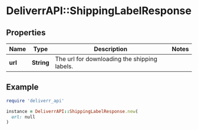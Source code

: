 # DeliverrAPI::ShippingLabelResponse

## Properties

| Name | Type | Description | Notes |
| ---- | ---- | ----------- | ----- |
| **url** | **String** | The url for downloading the shipping labels. |  |

## Example

```ruby
require 'deliverr_api'

instance = DeliverrAPI::ShippingLabelResponse.new(
  url: null
)
```

